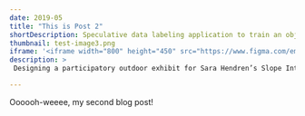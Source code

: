 ```yaml
---
date: 2019-05
title: "This is Post 2"
shortDescription: Speculative data labeling application to train an object detection algorithm
thumbnail: test-image3.png
iframe: '<iframe width="800" height="450" src="https://www.figma.com/embed?embed_host=share&url=https%3A%2F%2Fwww.figma.com%2Ffile%2F2idqq0zSGaaTgdUxwSZ6Zj%2FUnstable-Label-Final-Designs%3Fnode-id%3D0%253A1" allowfullscreen></iframe>'
description: >
 Designing a participatory outdoor exhibit for Sara Hendren’s Slope Intercept project for the SeMA Biennale Mediacity Seoul 2016. I created the designs and technical specifications for the exhibit, as well as supported the installation on site.

---
```

Oooooh-weeee, my second blog post!